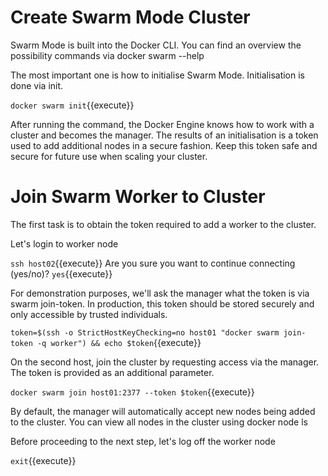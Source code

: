
# Create Swarm Mode Cluster
Swarm Mode is built into the Docker CLI. You can find an overview the possibility commands via docker swarm --help

The most important one is how to initialise Swarm Mode. Initialisation is done via init.

`docker swarm init`{{execute}}

After running the command, the Docker Engine knows how to work with a cluster and becomes the manager. The results of an initialisation is a token used to add additional nodes in a secure fashion. Keep this token safe and secure for future use when scaling your cluster.

# Join Swarm Worker to Cluster

The first task is to obtain the token required to add a worker to the cluster. 

Let's login to worker node

`ssh host02`{{execute}}
Are you sure you want to continue connecting (yes/no)? `yes`{{execute}}

For demonstration purposes, we'll ask the manager what the token is via swarm join-token. In production, this token should be stored securely and only accessible by trusted individuals.

`token=$(ssh -o StrictHostKeyChecking=no host01 "docker swarm join-token -q worker") && echo $token`{{execute}}

On the second host, join the cluster by requesting access via the manager. The token is provided as an additional parameter.

`docker swarm join host01:2377 --token $token`{{execute}}

By default, the manager will automatically accept new nodes being added to the cluster. You can view all nodes in the cluster using docker node ls

Before proceeding to the next step, let's log off the worker node

`exit`{{execute}}
